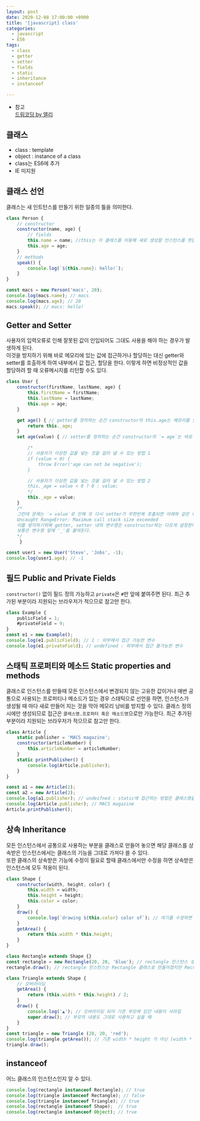 ```yaml
---
layout: post
date: 2020-12-08 17:00:00 +0900
title: '[javascript] class'
categories:
  - javascript
  - ES6
tags:
  - class
  - getter
  - setter
  - fields
  - static
  - inheritance
  - instanceof

---
```


- 참고  
[드림코딩 by 엘리](https://www.youtube.com/watch?v=_DLhUBWsRtw&list=PLv2d7VI9OotTVOL4QmPfvJWPJvkmv6h-2&index=6&t=2s)

## 클래스
- class : template
- object : instance of a class
- class는 ES6에 추가
- IE 미지원

## 클래스 선언

클래스는 새 인트턴스를 만들기 위한 일종의 틀을 의미한다.  

```js
class Person {
    // constructor
    constructor(name, age) {
        // fields
        this.name = name; //this는 이 클레스를 이용해 새로 생성할 인스턴스를 뜻함
        this.age = age;
    }
    // methods
    speak() {
        console.log(`${this.name}: hello!`);
    }
}

const macs = new Person('macs', 20);
console.log(macs.name); // macs
console.log(macs.age); // 20
macs.speak(); // macs: hello!
```

## Getter and Setter

사용자의 입력오류로 인해 잘못된 값이 인입되어도 그대도 사용을 해야 하는 경우가 발생하게 된다.  
이것을 방지하기 위해 바로 메모리에 있는 값에 접근하거나 할당하는 대신 getter와 setter를 호출하게 하여 내부에서 값 접근, 할당을 한다. 이렇게 하면 비정상적인 값을 할당하려 할 때 오류메시지를 리턴할 수도 있다.

```js
class User {
    constructor(firstName, lastName, age) {
        this.firstName = firstName;
        this.lastName = lastName;
        this.age = age;
    }

    get age() { // getter를 정의하는 순간 constructor의 this.age는 메모리를 읽는 것이 아닌 이 getter를 호출하게 된다.
        return this._age;
    }
    set age(value) { // setter를 정의하는 순간 constructor의 `= age`는 바로 메모리에 값을 할당하는 것이 아닌 setter를 호출하게 된다.

        /*
        // 사용자가 이상한 값을 넣는 것을 걸러 낼 수 있는 방법 1
        if (value < 0) {
            throw Error('age can not be negative');
        }

        // 사용자가 이상한 값을 넣는 것을 걸러 낼 수 있는 방법 2
        this._age = value < 0 ? 0 : value;
        */
        this._age = value;       
    }
    /*
    그런데 문제는 `= value`로 인해 또 다시 setter가 무한반복 호출되면 아래와 같은 에러가 발생
    Uncaught RangeError: Maximum call stack size exceeded
    이를 방지하기위해 getter, setter 내의 변수명은 constructor와는 다르게 설정한다.
    보통은 변수명 앞에 '_'을 붙여둔다.
    */
     }

const user1 = new User('Steve', 'Jobs', -1);
console.log(user1.age); // -1
```

## 필드 Public and Private Fields

`constructor()` 없이 필드 정의 가능하고 `private`은 `#`만 앞에 붙여주면 된다.
최근 추가된 부분이라 지원되는 브라우저가 적으므로 참고만 한다.   


```js
class Example {
    publicField = 1;
    #privateField = 9;
}
const e1 = new Example();
console.log(e1.publicField); // 1 : 외부에서 접근 가능한 변수
console.log(e1.privateField); // undefined : 외부에서 접근 불가능한 변수
```

## 스태틱 프로퍼티와 메소드 Static properties and methods

클래스로 인스턴스를 만들때 모든 인스턴스에서 변경되지 않는 고유한 값이거나 매번 공통으로 사용되는 프로퍼티나 메소드가 있는 경우 스태틱으로 선언을 하면, 인스턴스가 생성될 때 마다 새로 만들어 지는 것을 막아 메모리 낭비를 방지할 수 있다.
클래스 정의 시에만 생성되므로 접근은 `클래스명.프로퍼터 혹은 메소드명`으로만 가능한다.
최근 추가된 부분이라 지원되는 브라우저가 적으므로 참고만 한다.    

```js
class Article {
    static publisher = 'MACS magazine';
    constructor(articleNumber) {
        this.articleNumber = articleNumber;
    }
    static printPublisher() {
        console.log(Article.publisher);
    }
}

const a1 = new Article(1);
const a2 = new Article(2);
console.log(a1.publisher); // undeifned : static에 접근하는 방법은 클래스명을 통해 직접 접근해야함.
console.log(Article.publisher); // MACS magazine
Article.printPublisher();
```

## 상속 Inheritance

모든 인스턴스에서 공통으로 사용하는 부분을 클래스로 만들어 놓으면 해당 클래스를 상속받은 인스턴스에서는 클래스의 기능을 그대로 가져다 쓸 수 있다.  
또한 클래스의 상속받은 기능에 수정이 필요로 할때 클래스에서만 수정을 하면 상속받은 인스턴스에 모두 적용이 된다.  

```js
class Shape {
    constructor(width, height, color) {
        this.width = width;
        this.height = height;
        this.color = color;
    }
    draw() {
        console.log(`drawing ${this.color} color of`); // 여기를 수정하면 모든 상속 받은 부분이 수정됨.
    }
    getArea() {
        return this.width * this.height;
    }
}

class Rectangle extends Shape {}
const rectangle = new Rectangle(20, 20, 'blue'); // rectangle 인스턴스 생성
rectangle.draw(); // rectangle 인스턴스는 Rectangle 클래스로 만들어졌지만 Rectangle이 Shape로부터 상속받은 필드, 메소드를 모두 사용할 수 있다.

class Triangle extends Shape {
    // 오버라이딩
    getArea() {
        return (this.width * this.height) / 2;
    }
    draw() {
        console.log('▲'); // 오버라이딩 되어 기존 부모에 있던 내용이 사라짐
        super.draw(); // 부모의 내용도 그대로 사용하고 싶을 때
    }
}
const triangle = new Triangle (20, 20, 'red');
console.log(triangle.getArea()); // 기존 width * height 가 아닌 (width * height) / 2로 계산된 값이 나온다.
triangle.draw();
```

## instanceof

어느 클래스의 인스턴스인지 알 수 있다.  

```js
console.log(rectangle instanceof Rectangle); // true
console.log(triangle instanceof Rectangle); // false
console.log(triangle instanceof Triangle); // true
console.log(rectangle instanceof Shape);  // true
console.log(rectangle instanceof Object); // true
```

